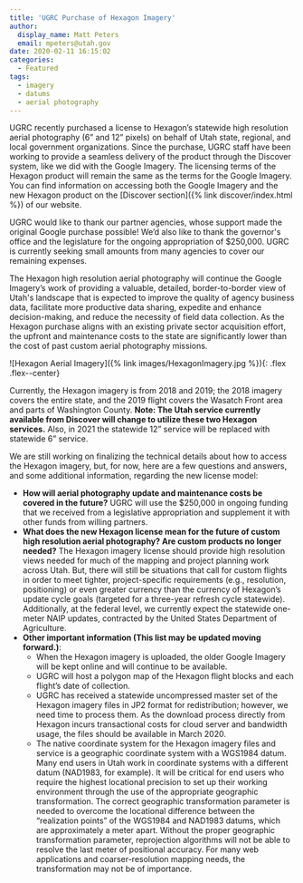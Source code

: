 ```yaml
---
title: 'UGRC Purchase of Hexagon Imagery'
author:
  display_name: Matt Peters
  email: mpeters@utah.gov
date: 2020-02-11 16:15:02
categories:
  - Featured
tags:
  - imagery
  - datums
  - aerial photography
---
```


UGRC recently purchased a license to Hexagon’s statewide high resolution aerial photography (6” and 12” pixels) on behalf of Utah state, regional, and local government organizations. Since the purchase, UGRC staff have been working to provide a seamless delivery of the product through the Discover system, like we did with the Google Imagery. The licensing terms of the Hexagon product will remain the same as the terms for the Google Imagery. You can find information on accessing both the Google Imagery and the new Hexagon product on the [Discover section]({% link discover/index.html %}) of our website.

UGRC would like to thank our partner agencies, whose support made the original Google purchase possible! We’d also like to thank the governor's office and the legislature for the ongoing appropriation of $250,000. UGRC is currently seeking small amounts from many agencies to cover our remaining expenses.

The Hexagon high resolution aerial photography will continue the Google Imagery’s work of providing a valuable, detailed, border-to-border view of Utah's landscape that is expected to improve the quality of agency business data, facilitate more productive data sharing, expedite and enhance decision-making, and reduce the necessity of field data collection. As the Hexagon purchase aligns with an existing private sector acquisition effort, the upfront and maintenance costs to the state are significantly lower than the cost of past custom aerial photography missions.

![Hexagon Aerial Imagery]({% link images/HexagonImagery.jpg %}){: .flex .flex--center}

Currently, the Hexagon imagery is from 2018 and 2019; the 2018 imagery covers the entire state, and the 2019 flight covers the Wasatch Front area and parts of Washington County. **Note: The Utah service currently available from Discover will change to utilize these two Hexagon services.** Also, in 2021 the statewide 12” service will be replaced with statewide 6” service.

We are still working on finalizing the technical details about how to access the Hexagon imagery, but, for now, here are a few questions and answers, and some additional information, regarding the new license model:

- **How will aerial photography update and maintenance costs be covered in the future?** UGRC will use the $250,000 in ongoing funding that we received from a legislative appropriation and supplement it with other funds from willing partners.
- **What does the new Hexagon license mean for the future of custom high resolution aerial photography? Are custom products no longer needed?** The Hexagon imagery license should provide high resolution views needed for much of the mapping and project planning work across Utah. But, there will still be situations that call for custom flights in order to meet tighter, project-specific requirements (e.g., resolution, positioning) or even greater currency than the currency of Hexagon’s update cycle goals (targeted for a three-year refresh cycle statewide). Additionally, at the federal level, we currently expect the statewide one-meter NAIP updates, contracted by the United States Department of Agriculture.
- **Other important information (This list may be updated moving forward.)**:
  - When the Hexagon imagery is uploaded, the older Google Imagery will be kept online and will continue to be available.
  - UGRC will host a polygon map of the Hexagon flight blocks and each flight’s date of collection.
  - UGRC has received a statewide uncompressed master set of the Hexagon imagery files in JP2 format for redistribution; however, we need time to process them. As the download process directly from Hexagon incurs transactional costs for cloud server and bandwidth usage, the files should be available in March 2020.
  - The native coordinate system for the Hexagon imagery files and service is a geographic coordinate system with a WGS1984 datum. Many end users in Utah work in coordinate systems with a different datum (NAD1983, for example). It will be critical for end users who require the highest locational precision to set up their working environment through the use of the appropriate geographic transformation. The correct geographic transformation parameter is needed to overcome the locational difference between the “realization points” of the WGS1984 and NAD1983 datums, which are approximately a meter apart. Without the proper geographic transformation parameter, reprojection algorithms will not be able to resolve the last meter of positional accuracy. For many web applications and coarser-resolution mapping needs, the transformation may not be of importance.
